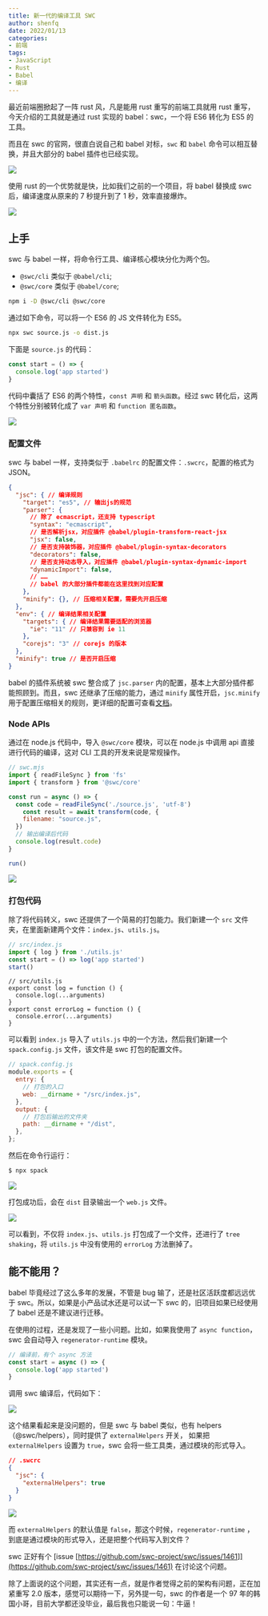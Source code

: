 ```yaml
---
title: 新一代的编译工具 SWC
author: shenfq
date: 2022/01/13
categories:
- 前端
tags:
- JavaScript
- Rust
- Babel
- 编译
---
```


最近前端圈掀起了一阵 rust 风，凡是能用 rust 重写的前端工具就用 rust 重写，今天介绍的工具就是通过 rust 实现的 babel：swc，一个将 ES6 转化为 ES5 的工具。

而且在 swc 的官网，很直白说自己和 babel 对标，`swc` 和 `babel` 命令可以相互替换，并且大部分的 babel 插件也已经实现。

![](https://file.shenfq.com/pic/202201050924805.png)

使用 rust 的一个优势就是快，比如我们之前的一个项目，将 babel 替换成 swc 后，编译速度从原来的 7 秒提升到了 1 秒，效率直接爆炸。

![](https://file.shenfq.com/pic/202201042122421.png)

## 上手

swc 与 babel 一样，将命令行工具、编译核心模块分化为两个包。

- `@swc/cli` 类似于 `@babel/cli`;
- `@swc/core` 类似于 `@babel/core`;

```bash
npm i -D @swc/cli @swc/core
```

通过如下命令，可以将一个 ES6 的 JS 文件转化为 ES5。

```bash
npx swc source.js -o dist.js
```

下面是 `source.js` 的代码：

```js
const start = () => {
  console.log('app started')
}
```

代码中囊括了 ES6 的两个特性，`const 声明` 和 `箭头函数`。经过 swc 转化后，这两个特性分别被转化成了 `var 声明` 和 `function 匿名函数`。

![](https://file.shenfq.com/pic/202201101704871.png)

### 配置文件

swc 与 babel 一样，支持类似于 `.babelrc` 的配置文件：`.swcrc`，配置的格式为 JSON。

```json
{
  "jsc": { // 编译规则
    "target": "es5", // 输出js的规范
    "parser": {
      // 除了 ecmascript，还支持 typescript
      "syntax": "ecmascript",
      // 是否解析jsx，对应插件 @babel/plugin-transform-react-jsx
      "jsx": false,
      // 是否支持装饰器，对应插件 @babel/plugin-syntax-decorators
      "decorators": false,
      // 是否支持动态导入，对应插件 @babel/plugin-syntax-dynamic-import
      "dynamicImport": false,
      // ……
      // babel 的大部分插件都能在这里找到对应配置
    },
    "minify": {}, // 压缩相关配置，需要先开启压缩
  },
  "env": { // 编译结果相关配置
    "targets": { // 编译结果需要适配的浏览器
      "ie": "11" // 只兼容到 ie 11
    },
    "corejs": "3" // corejs 的版本
  },
  "minify": true // 是否开启压缩
}
```

babel 的插件系统被 swc 整合成了 `jsc.parser` 内的配置，基本上大部分插件都能照顾到。而且，swc 还继承了压缩的能力，通过 `minify` 属性开启，`jsc.minify` 用于配置压缩相关的规则，更详细的配置可查看[文档](https://swc.rs/docs/configuration/minification)。

### Node APIs

通过在 node.js 代码中，导入 `@swc/core` 模块，可以在 node.js 中调用 api 直接进行代码的编译，这对 CLI 工具的开发来说是常规操作。

```js
// swc.mjs
import { readFileSync } from 'fs'
import { transform } from '@swc/core'

const run = async () => {
  const code = readFileSync('./source.js', 'utf-8')
	const result = await transform(code, {
    filename: "source.js",
  })
  // 输出编译后代码
  console.log(result.code)
}

run()
```

![](https://file.shenfq.com/pic/202201131446362.png)

### 打包代码

除了将代码转义，swc 还提供了一个简易的打包能力。我们新建一个 `src` 文件夹，在里面新建两个文件：`index.js`、`utils.js`。

```js
// src/index.js
import { log } from './utils.js'
const start = () => log('app started')
start()
```

```JS
// src/utils.js
export const log = function () {
  console.log(...arguments)
}
export const errorLog = function () {
  console.error(...arguments)
}
```

可以看到 `index.js` 导入了 `utils.js` 中的一个方法，然后我们新建一个 `spack.config.js` 文件，该文件是 swc 打包的配置文件。

```js
// spack.config.js
module.exports = {
  entry: {
    // 打包的入口
    web: __dirname + "/src/index.js",
  },
  output: {
    // 打包后输出的文件夹
    path: __dirname + "/dist",
  },
};
```

然后在命令行运行：

```bash
$ npx spack
```

![](https://file.shenfq.com/pic/202201131533361.png)

打包成功后，会在 `dist` 目录输出一个 `web.js` 文件。

![](https://file.shenfq.com/pic/202201131534524.png)

可以看到，不仅将 `index.js`、`utils.js` 打包成了一个文件，还进行了 `tree shaking`，将 `utils.js` 中没有使用的 `errorLog` 方法删掉了。

## 能不能用？

babel 毕竟经过了这么多年的发展，不管是 bug 输了，还是社区活跃度都远远优于 swc。所以，如果是小产品试水还是可以试一下 swc 的，旧项目如果已经使用了 babel 还是不建议进行迁移。

在使用的过程，还是发现了一些小问题。比如，如果我使用了 `async function`，swc 会自动导入 `regenerator-runtime` 模块。

```js
// 编译前，有个 async 方法
const start = async () => {
  console.log('app started')
}
```

调用 swc 编译后，代码如下：

![](https://file.shenfq.com/pic/202201131824854.png)

这个结果看起来是没问题的，但是 swc 与 babel 类似，也有 helpers（@swc/helpers），同时提供了 `externalHelpers` 开关， 如果把 `externalHelpers` 设置为 `true`，swc 会将一些工具类，通过模块的形式导入。

```json
// .swcrc
{
  "jsc": {
    "externalHelpers": true
  }
}
```

![](https://file.shenfq.com/pic/202201131834021.png)

而 `externalHelpers` 的默认值是 `false`，那这个时候，`regenerator-runtime` ，到底是通过模块的形式导入，还是把整个代码写入到文件？

swc 正好有个 [issue [https://github.com/swc-project/swc/issues/1461]](https://github.com/swc-project/swc/issues/1461) 在讨论这个问题。

除了上面说的这个问题，其实还有一点，就是作者觉得之前的架构有问题，正在加紧重写 2.0 版本，感觉可以期待一下，另外提一句，swc 的作者是一个 97 年的韩国小哥，目前大学都还没毕业，最后我也只能说一句：牛逼！

